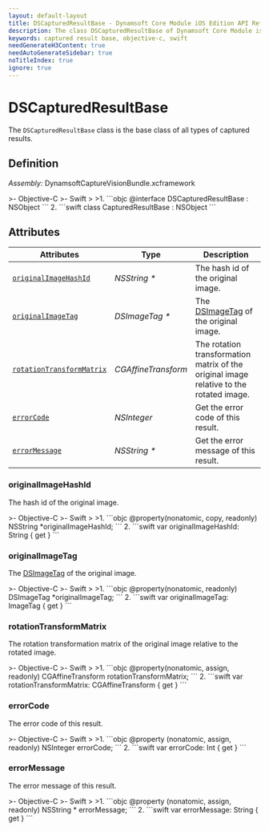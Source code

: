 ```yaml
---
layout: default-layout
title: DSCapturedResultBase - Dynamsoft Core Module iOS Edition API Reference
description: The class DSCapturedResultBase of Dynamsoft Core Module is the base class of all types of captured results.
keywords: captured result base, objective-c, swift
needGenerateH3Content: true
needAutoGenerateSidebar: true
noTitleIndex: true
ignore: true
---
```


# DSCapturedResultBase

The `DSCapturedResultBase` class is the base class of all types of captured results.

## Definition

*Assembly:* DynamsoftCaptureVisionBundle.xcframework

<div class="sample-code-prefix"></div>
>- Objective-C
>- Swift
>
>1. 
```objc
@interface DSCapturedResultBase : NSObject
```
2. 
```swift
class CapturedResultBase : NSObject
```

## Attributes

| Attributes | Type | Description |
| ---------- | ---- | ----------- |
| [`originalImageHashId`](#originalimagehashid) | *NSString \** | The hash id of the original image. |
| [`originalImageTag`](#originalimagetag) | *DSImageTag \** | The [DSImageTag](image-tag.md) of the original image. |
| [`rotationTransformMatrix`](#rotationtransformmatrix) | *CGAffineTransform* | The rotation transformation matrix of the original image relative to the rotated image. |
| [`errorCode`](#errorcode) | *NSInteger* | Get the error code of this result. |
| [`errorMessage`](#errormessage) | *NSString \** | Get the error message of this result. |

### originalImageHashId

The hash id of the original image.

<div class="sample-code-prefix"></div>
>- Objective-C
>- Swift
>
>1. 
```objc
@property(nonatomic, copy, readonly) NSString *originalImageHashId;
```
2. 
```swift
var originalImageHashId: String { get }
```

### originalImageTag

The [DSImageTag](image-tag.md) of the original image.

<div class="sample-code-prefix"></div>
>- Objective-C
>- Swift
>
>1. 
```objc
@property(nonatomic, readonly) DSImageTag *originalImageTag;
```
2. 
```swift
var originalImageTag: ImageTag { get }
```

### rotationTransformMatrix

The rotation transformation matrix of the original image relative to the rotated image.

<div class="sample-code-prefix"></div>
>- Objective-C
>- Swift
>
>1. 
```objc
@property(nonatomic, assign, readonly) CGAffineTransform rotationTransformMatrix;
```
2. 
```swift
var rotationTransformMatrix: CGAffineTransform { get }
```

### errorCode

The error code of this result.

<div class="sample-code-prefix"></div>
>- Objective-C
>- Swift
>
>1. 
```objc
@property (nonatomic, assign, readonly) NSInteger errorCode;
```
2. 
```swift
var errorCode: Int { get }
```

### errorMessage

The error message of this result.

<div class="sample-code-prefix"></div>
>- Objective-C
>- Swift
>
>1. 
```objc
@property (nonatomic, assign, readonly) NSString * errorMessage;
```
2. 
```swift
var errorMessage: String { get }
```
